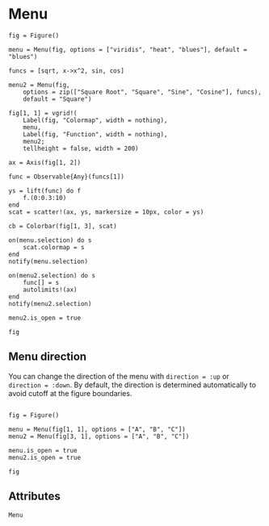 # Menu

```@figure backend=GLMakie
fig = Figure()

menu = Menu(fig, options = ["viridis", "heat", "blues"], default = "blues")

funcs = [sqrt, x->x^2, sin, cos]

menu2 = Menu(fig,
    options = zip(["Square Root", "Square", "Sine", "Cosine"], funcs),
    default = "Square")

fig[1, 1] = vgrid!(
    Label(fig, "Colormap", width = nothing),
    menu,
    Label(fig, "Function", width = nothing),
    menu2;
    tellheight = false, width = 200)

ax = Axis(fig[1, 2])

func = Observable{Any}(funcs[1])

ys = lift(func) do f
    f.(0:0.3:10)
end
scat = scatter!(ax, ys, markersize = 10px, color = ys)

cb = Colorbar(fig[1, 3], scat)

on(menu.selection) do s
    scat.colormap = s
end
notify(menu.selection)

on(menu2.selection) do s
    func[] = s
    autolimits!(ax)
end
notify(menu2.selection)

menu2.is_open = true

fig
```


## Menu direction

You can change the direction of the menu with `direction = :up` or `direction = :down`. By default, the direction is determined automatically to avoid cutoff at the figure boundaries.


```@figure backend=GLMakie

fig = Figure()

menu = Menu(fig[1, 1], options = ["A", "B", "C"])
menu2 = Menu(fig[3, 1], options = ["A", "B", "C"])

menu.is_open = true
menu2.is_open = true

fig
```


## Attributes

```@attrdocs
Menu
```